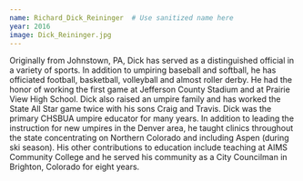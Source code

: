 ```yaml
---
name: Richard_Dick_Reininger  # Use sanitized name here
year: 2016
image: Dick_Reininger.jpg
---
```


Originally from Johnstown, PA, Dick has served as a distinguished official in a
variety of sports. In addition to umpiring baseball and softball, he has officiated
football, basketball, volleyball and almost roller derby.
He had the honor of working the first game at Jefferson County Stadium and at
Prairie View High School. Dick also raised an umpire family and has worked the
State All Star game twice with his sons Craig and Travis.
Dick was the primary CHSBUA umpire educator for many years. In addition to
leading the instruction for new umpires in the Denver area, he taught clinics
throughout the state concentrating on Northern Colorado and including Aspen
(during ski season).
His other contributions to education include teaching at AIMS Community College
and he served his community as a City Councilman in Brighton, Colorado for eight
years.